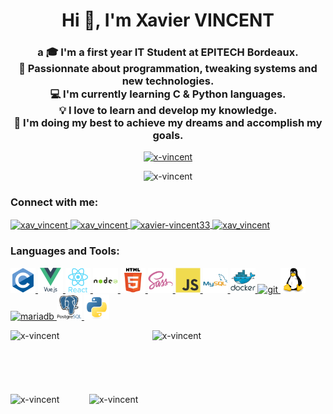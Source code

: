 <h1 align="center">
    Hi 👋, I'm Xavier VINCENT
</h1>

<h3 align="center">a
    🎓 I'm a first year IT Student at EPITECH Bordeaux.
    <br>🤖 Passionnate about programmation, tweaking systems and new technologies.
    <br>💻 I'm currently learning C & Python languages.
    <br>💡 I love to learn and develop my knowledge.
    <br>🚀 I'm doing my best to achieve my dreams and accomplish my goals.
</h3>

<p align="center">
    <a href="https://github.com/ryo-ma/github-profile-trophy">
        <img src="https://github-profile-trophy.vercel.app/?username=x-vincent&theme=tokyonight" alt="x-vincent" />
    </a>
</p>

<p align="center">
    <img src="https://komarev.com/ghpvc/?username=x-vincent&label=Profile%20views&color=0e75b6&style=flat" alt="x-vincent" />
</p>

<h3 align="left">Connect with me:</h3>
<p align="left">
    <a href="https://xavier-vincent.com" target="blank">
        <img align="center" src="https://xavier-vincent.com/img/favicon.png" alt="xav_vincent" height="30" width="40" />
    </a>
    <a href="https://twitter.com/xav_vincent" target="blank">
        <img align="center" src="https://raw.githubusercontent.com/rahuldkjain/github-profile-readme-generator/master/src/images/icons/Social/twitter.svg" alt="xav_vincent" height="30" width="40" />
    </a>
    <a href="https://linkedin.com/in/xavier-vincent33" target="blank">
        <img align="center" src="https://raw.githubusercontent.com/rahuldkjain/github-profile-readme-generator/master/src/images/icons/Social/linked-in-alt.svg" alt="xavier-vincent33" height="30" width="40" />
    </a>
    <a href="https://instagram.com/xav_vincent" target="blank">
        <img align="center" src="https://raw.githubusercontent.com/rahuldkjain/github-profile-readme-generator/master/src/images/icons/Social/instagram.svg" alt="xav_vincent" height="30" width="40" />
    </a>
</p>

<h3 align="left">Languages and Tools:</h3>
<p align="left">
    <a href="https://www.cprogramming.com/" target="_blank" rel="noreferrer">
        <img src="https://raw.githubusercontent.com/devicons/devicon/master/icons/c/c-original.svg" alt="c" width="40" height="40"/>
    </a>
    <a href="https://vuejs.org/" target="_blank" rel="noreferrer">
        <img src="https://raw.githubusercontent.com/devicons/devicon/master/icons/vuejs/vuejs-original-wordmark.svg" alt="vuejs" width="40" height="40"/>
    </a>
    <a href="https://reactjs.org/" target="_blank" rel="noreferrer">
        <img src="https://raw.githubusercontent.com/devicons/devicon/master/icons/react/react-original-wordmark.svg" alt="react" width="40" height="40"/>
    </a>
    <a href="https://nodejs.org" target="_blank" rel="noreferrer">
        <img src="https://raw.githubusercontent.com/devicons/devicon/master/icons/nodejs/nodejs-original-wordmark.svg" alt="nodejs" width="40" height="40"/>
    </a>
    <a href="https://www.w3.org/html/" target="_blank" rel="noreferrer">
        <img src="https://raw.githubusercontent.com/devicons/devicon/master/icons/html5/html5-original-wordmark.svg" alt="html5" width="40" height="40"/>
    </a>
    <a href="https://sass-lang.com" target="_blank" rel="noreferrer">
        <img src="https://raw.githubusercontent.com/devicons/devicon/master/icons/sass/sass-original.svg" alt="sass" width="40" height="40"/>
    </a>
    <a href="https://developer.mozilla.org/en-US/docs/Web/JavaScript" target="_blank" rel="noreferrer">
        <img src="https://raw.githubusercontent.com/devicons/devicon/master/icons/javascript/javascript-original.svg" alt="javascript" width="40" height="40"/>
    </a>
    <a href="https://www.mysql.com/" target="_blank" rel="noreferrer">
        <img src="https://raw.githubusercontent.com/devicons/devicon/master/icons/mysql/mysql-original-wordmark.svg" alt="mysql" width="40" height="40"/>
    </a>
    <a href="https://www.docker.com/" target="_blank" rel="noreferrer">
        <img src="https://raw.githubusercontent.com/devicons/devicon/master/icons/docker/docker-original-wordmark.svg" alt="docker" width="40" height="40"/>
    </a>
    <a href="https://git-scm.com/" target="_blank" rel="noreferrer">
        <img src="https://www.vectorlogo.zone/logos/git-scm/git-scm-icon.svg" alt="git" width="40" height="40"/>
    </a>
    <a href="https://www.linux.org/" target="_blank" rel="noreferrer">
        <img src="https://raw.githubusercontent.com/devicons/devicon/master/icons/linux/linux-original.svg" alt="linux" width="40" height="40"/>
    </a>
    <a href="https://mariadb.org/" target="_blank" rel="noreferrer">
        <img src="https://www.vectorlogo.zone/logos/mariadb/mariadb-icon.svg" alt="mariadb" width="40" height="40"/>
    </a>
    <a href="https://www.postgresql.org" target="_blank" rel="noreferrer">
        <img src="https://raw.githubusercontent.com/devicons/devicon/master/icons/postgresql/postgresql-original-wordmark.svg" alt="postgresql" width="40" height="40"/>
    </a>
    <a href="https://www.python.org" target="_blank" rel="noreferrer">
        <img src="https://raw.githubusercontent.com/devicons/devicon/master/icons/python/python-original.svg" alt="python" width="40" height="40"/>
    </a>
</p>

<img align="left" width="45%" src="https://github-readme-stats.vercel.app/api?username=x-vincent&show_icons=true&locale=en&theme=cobalt&count_private=true" alt="x-vincent" />

<img align="left" width="45%" src="https://github-readme-streak-stats.herokuapp.com/?user=x-vincent&theme=cobalt" alt="x-vincent">
<br />
<br />
<br />
<br />
<br />
<br />
<img align="left" width="25%" src="https://upload.wikimedia.org/wikipedia/commons/thumb/8/89/HD_transparent_picture.png/1200px-HD_transparent_picture.png" alt="x-vincent" />
<img align="left" width="40%" src="https://github-readme-stats.vercel.app/api/top-langs/?username=x-vincent&layout=compact&theme=cobalt" alt="x-vincent" />
